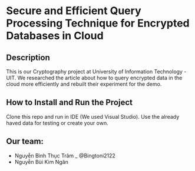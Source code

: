 # Secure and Efficient Query Processing Technique for Encrypted Databases in Cloud

## Description
This is our Cryptography project at University of Information Technology - UIT.
We researched the article about how to query encrypted data in the cloud more efficiently and rebuilt their experiment for the demo.

## How to Install and Run the Project
Clone this repo and run in IDE (We used Visual Studio).
Use the already haved data for testing or create your own.

## Our team:
- Nguyễn Bình Thục Trâm _ @Bingtoni2122
- Nguyễn Bùi Kim Ngân 

